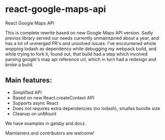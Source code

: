 # react-google-maps-api
React Google Maps API

This is complete rewrite based on new Google Maps API version. Sadly previos library served our needs currently unmaintained about a year, and has a lot of unmerged PR's and unsolved issues.
I've encountered whole wopping lodash as dependency while debugging my webpack build, and while trying to fork it, found out, that build had a step which involved parsing google's map api reference url, which in turn had a redesign and broke a build.

## Main features:

- Simplified API
- Based on new React.createContext API
- Supports async React
- Does not requires extra dependencies (no lodash), smalles bundle size
- Cleanup on unMount

We have examples in gatsby and docz.

Maintainers and contributors are welcome!
